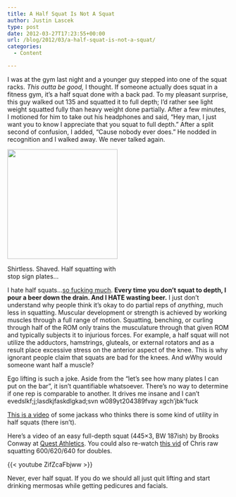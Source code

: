```yaml
---
title: A Half Squat Is Not A Squat
author: Justin Lascek
type: post
date: 2012-03-27T17:23:55+00:00
url: /blog/2012/03/a-half-squat-is-not-a-squat/
categories:
  - Content

---
```

I was at the gym last night and a younger guy stepped into one of the squat racks. _This outta be good,_ I thought. If someone actually does squat in a fitness gym, it&#8217;s a half squat done with a back pad. To my pleasant surprise, this guy walked out 135 and squatted it to full depth; I&#8217;d rather see light weight squatted fully than heavy weight done partially. After a few minutes, I motioned for him to take out his headphones and said, &#8220;Hey man, I just want you to know I appreciate that you squat to full depth.&#8221; After a split second of confusion, I added, &#8220;Cause nobody ever does.&#8221; He nodded in recognition and I walked away. We never talked again. 

<div id="attachment_6618" style="width: 260px" class="wp-caption aligncenter">
  <a href="/2012/03/halfsquat-fuck.jpg"><img aria-describedby="caption-attachment-6618" data-attachment-id="6618" data-permalink="/blog/2012/03/a-half-squat-is-not-a-squat/halfsquat-fuck-2/" data-orig-file="/2012/03/halfsquat-fuck.jpg" data-orig-size="250,249" data-comments-opened="1" data-image-meta="{&quot;aperture&quot;:&quot;0&quot;,&quot;credit&quot;:&quot;&quot;,&quot;camera&quot;:&quot;&quot;,&quot;caption&quot;:&quot;&quot;,&quot;created_timestamp&quot;:&quot;0&quot;,&quot;copyright&quot;:&quot;&quot;,&quot;focal_length&quot;:&quot;0&quot;,&quot;iso&quot;:&quot;0&quot;,&quot;shutter_speed&quot;:&quot;0&quot;,&quot;title&quot;:&quot;&quot;}" data-image-title="halfsquat-fuck" data-image-description="" data-medium-file="/2012/03/halfsquat-fuck.jpg" data-large-file="/2012/03/halfsquat-fuck.jpg" src="/2012/03/halfsquat-fuck.jpg" alt="" title="halfsquat-fuck" width="250" height="249" class="size-full wp-image-6618" /></a>
  
  <p id="caption-attachment-6618" class="wp-caption-text">
    Shirtless. Shaved. Half squatting with stop sign plates...
  </p>
</div>

I hate half squats&#8230;<a href="/blog/2010/10/squat-all-of-the-way-down/" target="_blank">so fucking much</a>. **Every time you don’t squat to depth, I pour a beer down the drain. And I HATE wasting beer.** I just don&#8217;t understand why people think it&#8217;s okay to do partial reps of _anything_, much less in squatting. Muscular development or strength is achieved by working muscles through a full range of motion. Squatting, benching, or curling through half of the ROM only trains the musculature through that given ROM and typically subjects it to injurious forces. For example, a half squat will not utilize the adductors, hamstrings, gluteals, or external rotators and as a result place excessive stress on the anterior aspect of the knee. This is why ignorant people claim that squats are bad for the knees. And wWhy would someone want half a muscle?
  

  
Ego lifting is such a joke. Aside from the &#8220;let&#8217;s see how many plates I can put on the bar&#8221;, it isn&#8217;t quantifiable whatsoever. There&#8217;s no way to determine if one rep is comparable to another. It drives me insane and I can&#8217;t evedslkf;j;lasdkjfaskdlgkad;svn w089yt204389fvay xgch&#8217;jbk&#8217;fuck
  

  
<a href="http://youtu.be/e6btCcAmo1g" target="_blank">This is a video</a> of some jackass who thinks there is some kind of utility in half squats (there isn&#8217;t).
  

  
Here&#8217;s a video of an easy full-depth squat (445&#215;3, BW 187ish) by Brooks Conway at <a href="http://quest-athletics.com" target="_blank">Quest Athletics</a>. You could also re-watch <a href="http://youtu.be/uRHA50pJcz8" target="_blank">this vid</a> of Chris raw squatting 600/620/640 for doubles.
  
{{< youtube ZifZcaFbjww >}}

Never, ever half squat. If you do we should all just quit lifting and start drinking mermosas while getting pedicures and facials.
